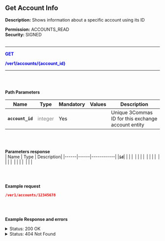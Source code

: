 ## Get Account Info<br>

**Description:** Shows information about a specific account using its ID<br>

**Permission:** ACCOUNTS_READ<br>
**Security:** SIGNED<br>
<br>

----------

<mark style="color:blue;background-color:white" > **GET**

<mark style="color:blue;background-color:white" > **/ver1/accounts/{account_id}**

----------

<br>
<br>

**Path Parameters**<br>

| Name | Type |	Mandatory |	Values	| Description|
|------|------|-----------|-----------------|------------|
|**`account_id`**  | <mark style="color:grey;background-color:white"> integer | Yes |  | Unique 3Commas ID for this exchange account entity |

<br>
<br>

**Parameters response**<br>
| Name | Type |	Description|
|------|------|------------|
|**`id`**| | |
|**` `**| | |
|**` `**| | |
|**` `**| | |
|**` `**| | |
|**` `**| | |

<br>
<br>

**Example request**<br>
```json
/ver1/accounts/12345678
```
<br>
<br>

**Example Response and errors**<br>


<details>

<summary>Status: 200 OK</summary>

```json
{
    "id": 12345678,
    "auto_balance_period": 12,
    "auto_balance_portfolio_id": null,
    "auto_balance_portfolio": null,
    "auto_balance_currency_change_limit": null,
    "autobalance_enabled": false,
    "hedge_mode_available": false,
    "hedge_mode_enabled": false,
    "is_locked": false,
    "smart_trading_supported": true,
    "smart_selling_supported": true,
    "available_for_trading": {},
    "stats_supported": true,
    "trading_supported": true,
    "market_buy_supported": true,
    "market_sell_supported": true,
    "conditional_buy_supported": true,
    "bots_allowed": true,
    "bots_ttp_allowed": true,
    "bots_tsl_allowed": true,
    "gordon_bots_available": true,
    "multi_bots_allowed": true,
    "created_at": "2023-06-19T16:50:57.303Z",
    "updated_at": "2023-06-19T17:16:29.008Z",
    "last_auto_balance": null,
    "fast_convert_available": true,
    "grid_bots_allowed": true,
    "api_key_invalid": false,
    "market_icon": "https://3commas.io/img/exchanges/binance.png",
    "deposit_enabled": true,
    "include_in_summary": true,
    "supported_market_types": [
        "spot"
    ],
    "primary_display_currency_profit_percentage": {
        "currency": "USD",
        "amount": "-2.48"
    },
    "primary_display_currency_profit": {
        "currency": "USD",
        "amount": "-0.695668291131228846704187732519297582723554246"
    },
    "day_profit_primary_display_currency_percentage": {
        "currency": "USD",
        "amount": "-1.5968"
    },
    "day_profit_primary_display_currency": {
        "currency": "USD",
        "amount": "-0.4441768299751186373103375288155938785363926290406"
    },
    "primary_display_currency_amount": {
        "currency": "USD",
        "amount": "27.371739251908771153295812267480702417276445754"
    },
    "total_primary_display_currency_profit": {
        "currency": "USD",
        "amount": 3.371739251908771
    },
    "available_include_in_summary": true,
    "api_key": "yzNYzv8a0VEBwsrhc3MDpHZ7XMqa1vJqSqHzpfjjKpdFF9SbQsVQKRl3hKNyZU45",
    "name": "My Binance US",
    "auto_balance_method": null,
    "auto_balance_error": null,
    "customer_id": null,
    "subaccount_name": null,
    "lock_reason": null,
    "btc_amount": "0.00048306876986613246844096791630894498302707",
    "usd_amount": "27.371739251908771153295812267480702417276445754",
    "day_profit_btc": "0.00000349955240609775369364264288301905710155484597542",
    "day_profit_usd": "-0.4441768299751186373103375288155938785363926290406",
    "day_profit_btc_percentage": "0.73",
    "day_profit_usd_percentage": "-1.6",
    "btc_profit": "-0.00003240253771427353155903208369105501697293",
    "usd_profit": "-0.695668291131228846704187732519297582723554246",
    "usd_profit_percentage": "-2.48",
    "btc_profit_percentage": "-6.29",
    "total_btc_profit": "-0.0003454699708792625",
    "total_usd_profit": "3.371739251908771",
    "pretty_display_type": "BinanceUs",
    "exchange_name": "Binance US Spot",
    "market_code": "binance_us",
    "api_keys_state": "ok"
}
```
</details>

<details>
<summary>Status: 404 Not Found</summary>

```json
{
    "error": "not_found",
    "error_description": "Not Found"
}
```
</details>